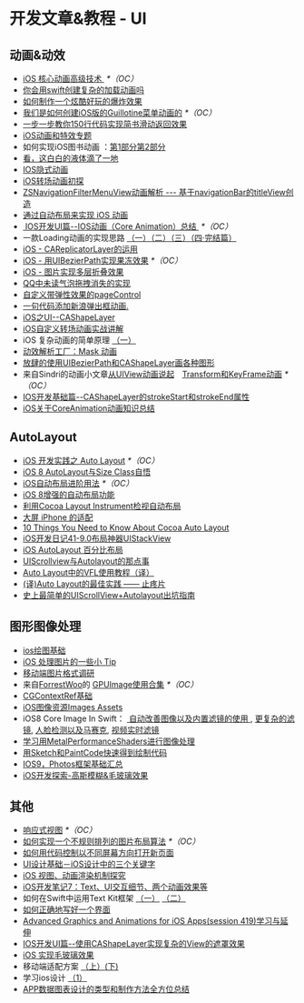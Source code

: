 # 开发文章&教程 - UI
## 动画&动效
- [iOS 核心动画高级技术 ][1] _\*（OC）_
- [你会用swift创建复杂的加载动画吗][2]
- [如何制作一个炫酷好玩的爆炸效果][3]
- [我们是如何创建iOS版的Guillotine菜单动画的][4] _\*（OC）_
- [一步一步教你150行代码实现简书滑动返回效果][5]
- [iOS动画和特效专题][6]
- 如何实现iOS图书动画 ：[第1部分][7][第2部分][8]
- [看，这白白的液体滴了一地][9]
- [IOS隐式动画][10]
- [iOS转场动画初探][11]
- [ZSNavigationFilterMenuView动画解析 --- 基于navigationBar的titleView创造][12]
- [通过自动布局来实现 iOS 动画][13]
- [ IOS开发UI篇--IOS动画（Core Animation）总结 ][14] _\*（OC）_
- 一款Loading动画的实现思路 [（一）][15][（二）][16][（三）][17][（四·完结篇）][18]
- [iOS - CAReplicatorLayer的运用][19]
- [iOS - 用UIBezierPath实现果冻效果][20] _\*（OC）_
- [iOS - 图片实现多层折叠效果][21]
- [QQ中未读气泡拖拽消失的实现][22]
- [自定义带弹性效果的pageControl][23]
- [一句代码添加新浪弹出框动画.][24]
- [iOS之UI--CAShapeLayer][25]
- [iOS自定义转场动画实战讲解][26]
- iOS 复杂动画的简单原理 [（一）][27]
- [动效解析工厂：Mask 动画][28]
- [放肆的使用UIBezierPath和CAShapeLayer画各种图形][29]
- 来自Sindri的动画小文章[从UIView动画说起][30]　[Transform和KeyFrame动画][31] _\*（OC）_
- [IOS开发基础篇--CAShapeLayer的strokeStart和strokeEnd属性][32]
- [iOS关于CoreAnimation动画知识总结][33]

## AutoLayout
- [iOS 开发实践之 Auto Layout][34] _\*（OC）_
- [iOS 8 AutoLayout与Size Class自悟][35]
- [iOS自动布局进阶用法][36] _\*（OC）_
- [iOS 8增强的自动布局功能][37]
- [利用Cocoa Layout Instrument检视自动布局][38]
- [大屏 iPhone 的适配][39]
- [10 Things You Need to Know About Cocoa Auto Layout][40]
- [iOS开发日记41-9.0布局神器UIStackView][41]
- [iOS AutoLayout 百分比布局][42]
- [UIScrollview与Autolayout的那点事][43]
- [Auto Layout中的VFL使用教程（译）][44]
- [(译)Auto Layout的最佳实践 —— 止疼片][45]
- [史上最简单的UIScrollView+Autolayout出坑指南][46]

## 图形图像处理
- [ios绘图基础][47]
- [iOS 处理图片的一些小 Tip][48]
- [移动端图片格式调研][49]
- 来自[ForrestWoo][50]的 [GPUImage使用合集][51] _\*（OC）_ 
- [CGContextRef基础][52]
- [iOS图像资源Images Assets][53]
- iOS8 Core Image In Swift： [ 自动改善图像以及内置滤镜的使用 ][54], [更复杂的滤镜][55], [人脸检测以及马赛克][56], [视频实时滤镜][57]
- [学习用MetalPerformanceShaders进行图像处理][58]
- [用Sketch和PaintCode快速得到绘制代码][59]
- [IOS9，Photos框架基础汇总][60]
- [iOS开发探索-高斯模糊&毛玻璃效果][61]

## 其他
- [响应式视图][62] _\*（OC）_
- [如何实现一个不规则排列的图片布局算法][63] _\*（OC）_
- [如何用代码控制以不同屏幕方向打开新页面][64]
- [UI设计基础－iOS设计中的三个关键字][65]
- [iOS 视图、动画渲染机制探究][66]
- [iOS开发笔记7：Text、UI交互细节、两个动画效果等][67]
- 如何在Swift中运用Text Kit框架 [（一）][68] [（二）][69]
- [如何正确地写好一个界面][70]
- [Advanced Graphics and Animations for iOS Apps(session 419)学习与延伸][71]
- [IOS开发UI篇--使用CAShapeLayer实现复杂的View的遮罩效果][72]
- [iOS 实现毛玻璃效果][73]
- 移动端适配方案 [（上）][74][(下)][75]
- 学习ios设计 [（1）][76]
- [APP数据图表设计的类型和制作方法全方位总结][77]

[1]:	http://wiki.jikexueyuan.com/project/ios-core-animation/
[2]:	http://www.cocoachina.com/swift/20150906/13327.html
[3]:	http://xxycode.com/ru-he-zhi-zuo-ge-xuan-ku-hao-wan-de-bao-zha-xiao-guo-2/
[4]:	http://hechen.info/2015/09/01/How-We-Created-Guillotine-Menu-Animation-for-iOS/
[5]:	http://www.jianshu.com/p/59be4551c418
[6]:	http://liuyanwei.jumppo.com/2015/10/29/iOS-animation-0.html
[7]:	http://www.devtf.cn/?p=1127 "如何实现iOS图书动画:第1部分"
[8]:	http://www.devtf.cn/?p=1129 "如何实现iOS图书动画-第2部分"
[9]:	http://pandara.xyz/2015/11/24/ios_water_drop/ "看，这白白的液体滴了一地"
[10]:	http://www.goofyy.com/blog/ios%e9%9a%90%e5%bc%8f%e5%8a%a8%e7%94%bb/ "IOS隐式动画"
[11]:	http://www.cnblogs.com/hxwj/p/5069806.html "iOS转场动画初探"
[12]:	http://www.jianshu.com/p/50f66a1136de "ZSNavigationFilterMenuView动画解析 --- 基于navigationBar的titleView创造"
[13]:	https://realm.io/cn/news/gotocph-marin-todorov-auto-layout-animations-ios/ "通过自动布局来实现 iOS 动画"
[14]:	http://blog.csdn.net/yixiangboy/article/details/47016829 "IOS开发UI篇--IOS动画（Core Animation）总结"
[15]:	http://www.jianshu.com/p/1c6a2de68753 "一款Loading动画的实现思路（一）"
[16]:	http://www.jianshu.com/p/0dac1208a7ad "一款Loading动画的实现思路（二）"
[17]:	http://www.jianshu.com/p/56448d3d3596 "一款Loading动画的实现思路（三）"
[18]:	http://www.jianshu.com/p/41f277682c91 "一款Loading动画的实现思路（四·完结篇）"
[19]:	http://www.jianshu.com/p/a927157ac62a "iOS - CAReplicatorLayer的运用"
[20]:	http://www.jianshu.com/p/21db20189c40 "iOS - 用UIBezierPath实现果冻效果"
[21]:	http://www.jianshu.com/p/4b26a1f641a3 "iOS - 图片实现多层折叠效果"
[22]:	http://www.cnblogs.com/CyanStone/p/5111178.html "QQ中未读气泡拖拽消失的实现（参照一位年轻牛B的博主的思路自己实现了一下）"
[23]:	http://www.cnblogs.com/CyanStone/p/5123759.html "自定义带弹性效果的pageControl"
[24]:	http://bihongbo.com/2015/08/19/sinaAnimation/ "一句代码添加新浪弹出框动画."
[25]:	http://www.cnblogs.com/goodboy-heyang/p/5185575.html "iOS之UI--CAShapeLayer"
[26]:	http://www.jianshu.com/p/ea0132738057 "iOS自定义转场动画实战讲解"
[27]:	http://www.jianshu.com/p/909ffa37dffa "iOS 复杂动画的简单原理（一）"
[28]:	http://www.jianshu.com/p/3c925a1609f8 "动效解析工厂：Mask 动画"
[29]:	http://www.jianshu.com/p/c5cbb5e05075 "放肆的使用UIBezierPath和CAShapeLayer画各种图形"
[30]:	http://www.jianshu.com/p/6e326068edeb "动画篇-从UIView动画说起"
[31]:	http://www.jianshu.com/p/a071bba99a1b "动画篇-Transform和KeyFrame动画"
[32]:	http://blog.csdn.net/yixiangboy/article/details/50662704 "IOS开发基础篇--CAShapeLayer的strokeStart和strokeEnd属性"
[33]:	http://www.cnblogs.com/wujy/p/5203995.html "iOS关于CoreAnimation动画知识总结"
[34]:	http://xuexuefeng.com/autolayout/
[35]:	http://www.hmttommy.com/2014/12/05/AutoLayout/
[36]:	http://www.cnblogs.com/dsxniubility/p/4266581.html
[37]:	http://mp.weixin.qq.com/s?__biz=MjM5OTM0MzIwMQ==&mid=206448996&idx=3&sn=895663ec96a8469820b54b6536975340#rd
[38]:	http://www.cocoachina.com/ios/20151105/13927.html
[39]:	http://blog.ibireme.com/2014/09/16/adapted_to_iphone6/ "大屏 iPhone 的适配"
[40]:	http://southpeak.github.io/blog/2015/08/31/translate-10-things-you-need-to-know-about-cocoa-auto-layout/
[41]:	http://www.cnblogs.com/Twisted-Fate/p/4923326.html "iOS开发日记41-9.0布局神器UIStackView"
[42]:	http://liumh.com/2015/09/27/ios-autolayout-multiplier/ "iOS AutoLayout 百分比布局"
[43]:	http://adad184.com/2015/12/01/scrollview-under-autolayout/ "UIScrollview与Autolayout的那点事"
[44]:	http://mmmmmax.wang/2015/12/11/Auto-Layout-Visual-Format-Language-Tutorial/ "Auto Layout中的VFL使用教程（译）"
[45]:	http://www.calios.gq/2015/12/14/%EF%BC%BB%E8%AF%91%EF%BC%BDAuto-Layout%E7%9A%84%E6%9C%80%E4%BD%B3%E5%AE%9E%E8%B7%B5-%E2%80%94%E2%80%94-%E6%AD%A2%E7%96%BC%E7%89%87/ "［译］Auto Layout的最佳实践 —— 止疼片"
[46]:	http://bestswifter.com/blog/2015/12/21/shi-shang-zui-jian-dan-de-uiscrollview-plus-autolayoutchu-keng-zhi-nan/ "史上最简单的UIScrollView+Autolayout出坑指南"
[47]:	http://liuyanwei.jumppo.com/2015/07/25/ios-draw-base.html
[48]:	http://blog.ibireme.com/2015/11/02/ios_image_tips/ "iOS 处理图片的一些小 Tip"
[49]:	http://blog.ibireme.com/2015/11/02/mobile_image_benchmark/
[50]:	http://www.cnblogs.com/salam/ "ForrestWoo"
[51]:	http://www.cnblogs.com/salam/tag/GPUImage/
[52]:	https://mp.weixin.qq.com/s?__biz=MzAwMjYwMTAwNw==&mid=402342027&idx=1&sn=ba413699626cf1880e33f10a183a343c&scene=1&srcid=1130XiEHdiK5oNxdxzzL7CD7&key=ff7411024a07f3eb866bf44c61ee35e19fa0fb581392747ff93ab9adcc0007fb6f5d843d1fe8cf93ac2be933ed3575de&ascene=0&uin=MjY5MzMxNTMwMQ%3D%3D
[53]:	http://www.cnblogs.com/jgCho/p/5089009.html "iOS图像资源Images Assets"
[54]:	http://blog.csdn.net/zhangao0086/article/details/39012231 "自动改善图像以及内置滤镜的使用"
[55]:	http://blog.csdn.net/zhangao0086/article/details/39120331 "iOS8 Core Image In Swift：更复杂的滤镜"
[56]:	http://blog.csdn.net/zhangao0086/article/details/39253707 "iOS8 Core Image In Swift：人脸检测以及马赛克"
[57]:	http://blog.csdn.net/zhangao0086/article/details/39433519 "iOS8 Core Image In Swift：视频实时滤镜"
[58]:	http://www.jianshu.com/p/b1f242cfe9ee "学习用MetalPerformanceShaders进行图像处理"
[59]:	http://www.jianshu.com/p/d01110c80495 "用Sketch和PaintCode快速得到绘制代码"
[60]:	http://ms.csdn.net/geek/56031
[61]:	http://www.jianshu.com/p/6dd0eab888a6 "iOS开发探索-高斯模糊&毛玻璃效果"
[62]:	http://objccn.io/issue-22-5/
[63]:	http://kittenyang.com/layout-algorithm
[64]:	https://lvwenhan.com/ios/458.html
[65]:	http://www.cocoachina.com/design/20151214/14680.html
[66]:	http://segmentfault.com/a/1190000004164291 "iOS 视图、动画渲染机制探究"
[67]:	http://www.cnblogs.com/colinhou/p/5062502.html "iOS开发笔记7：Text、UI交互细节、两个动画效果等"
[68]:	http://www.devtalking.com/articles/text-kit-tutorial-in-swift-1/ "如何在Swift中运用Text Kit框架（一） October 31, 2014"
[69]:	http://www.devtalking.com/articles/text-kit-tutorial-in-swift-2/ "如何在Swift中运用Text Kit框架（二） December 11, 2014"
[70]:	http://oncenote.com/2015/12/08/How-to-build-UI/ "如何正确地写好一个界面"
[71]:	https://github.com/100mango/zen/blob/master/WWDC%E5%BF%83%E5%BE%97%EF%BC%9AAdvanced%20Graphics%20and%20Animations%20for%20iOS%20Apps/Advanced%20Graphics%20and%20Animations%20for%20iOS%20Apps.md
[72]:	http://blog.csdn.net/yixiangboy/article/details/50485250 "IOS开发UI篇--使用CAShapeLayer实现复杂的View的遮罩效果"
[73]:	http://www.cnblogs.com/arvin-sir/p/5131358.html "iOS 实现毛玻璃效果"
[74]:	https://github.com/riskers/blog/issues/17?hmsr=toutiao.io&utm_medium=toutiao.io&utm_source=toutiao.io
[75]:	https://github.com/riskers/blog/issues/18 "移动端适配方案(下)"
[76]:	http://www.cnblogs.com/themachine/p/5180103.html "学习ios设计（1）"
[77]:	http://www.uisdc.com/app-chart-design-summary "APP数据图表设计的类型和制作方法全方位总结"